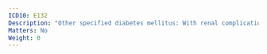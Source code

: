 ```yaml
---
ICD10: E132
Description: "Other specified diabetes mellitus: With renal complications"
Matters: No
Weight: 0
---
```


